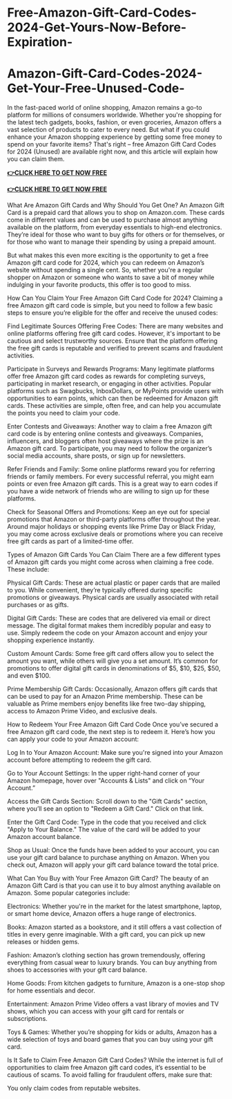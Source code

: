# Free-Amazon-Gift-Card-Codes-2024-Get-Yours-Now-Before-Expiration-
# Amazon-Gift-Card-Codes-2024-Get-Your-Free-Unused-Code-
In the fast-paced world of online shopping, Amazon remains a go-to platform for millions of consumers worldwide. Whether you're shopping for the latest tech gadgets, books, fashion, or even groceries, Amazon offers a vast selection of products to cater to every need. But what if you could enhance your Amazon shopping experience by getting some free money to spend on your favorite items? That's right – free Amazon Gift Card Codes for 2024 (Unused) are available right now, and this article will explain how you can claim them.

**[👉CLICK HERE TO GET NOW FREE](https://preofferzon.com/all%20offer%20gift%20card)**


**[👉CLICK HERE TO GET NOW FREE](https://preofferzon.com/all%20offer%20gift%20card)**

What Are Amazon Gift Cards and Why Should You Get One?
An Amazon Gift Card is a prepaid card that allows you to shop on Amazon.com. These cards come in different values and can be used to purchase almost anything available on the platform, from everyday essentials to high-end electronics. They’re ideal for those who want to buy gifts for others or for themselves, or for those who want to manage their spending by using a prepaid amount.

But what makes this even more exciting is the opportunity to get a free Amazon gift card code for 2024, which you can redeem on Amazon’s website without spending a single cent. So, whether you're a regular shopper on Amazon or someone who wants to save a bit of money while indulging in your favorite products, this offer is too good to miss.

How Can You Claim Your Free Amazon Gift Card Code for 2024?
Claiming a free Amazon gift card code is simple, but you need to follow a few basic steps to ensure you’re eligible for the offer and receive the unused codes:

Find Legitimate Sources Offering Free Codes: There are many websites and online platforms offering free gift card codes. However, it's important to be cautious and select trustworthy sources. Ensure that the platform offering the free gift cards is reputable and verified to prevent scams and fraudulent activities.

Participate in Surveys and Rewards Programs: Many legitimate platforms offer free Amazon gift card codes as rewards for completing surveys, participating in market research, or engaging in other activities. Popular platforms such as Swagbucks, InboxDollars, or MyPoints provide users with opportunities to earn points, which can then be redeemed for Amazon gift cards. These activities are simple, often free, and can help you accumulate the points you need to claim your code.

Enter Contests and Giveaways: Another way to claim a free Amazon gift card code is by entering online contests and giveaways. Companies, influencers, and bloggers often host giveaways where the prize is an Amazon gift card. To participate, you may need to follow the organizer’s social media accounts, share posts, or sign up for newsletters.

Refer Friends and Family: Some online platforms reward you for referring friends or family members. For every successful referral, you might earn points or even free Amazon gift cards. This is a great way to earn codes if you have a wide network of friends who are willing to sign up for these platforms.

Check for Seasonal Offers and Promotions: Keep an eye out for special promotions that Amazon or third-party platforms offer throughout the year. Around major holidays or shopping events like Prime Day or Black Friday, you may come across exclusive deals or promotions where you can receive free gift cards as part of a limited-time offer.

Types of Amazon Gift Cards You Can Claim
There are a few different types of Amazon gift cards you might come across when claiming a free code. These include:

Physical Gift Cards: These are actual plastic or paper cards that are mailed to you. While convenient, they’re typically offered during specific promotions or giveaways. Physical cards are usually associated with retail purchases or as gifts.

Digital Gift Cards: These are codes that are delivered via email or direct message. The digital format makes them incredibly popular and easy to use. Simply redeem the code on your Amazon account and enjoy your shopping experience instantly.

Custom Amount Cards: Some free gift card offers allow you to select the amount you want, while others will give you a set amount. It’s common for promotions to offer digital gift cards in denominations of $5, $10, $25, $50, and even $100.

Prime Membership Gift Cards: Occasionally, Amazon offers gift cards that can be used to pay for an Amazon Prime membership. These can be valuable as Prime members enjoy benefits like free two-day shipping, access to Amazon Prime Video, and exclusive deals.

How to Redeem Your Free Amazon Gift Card Code
Once you’ve secured a free Amazon gift card code, the next step is to redeem it. Here’s how you can apply your code to your Amazon account:

Log In to Your Amazon Account: Make sure you're signed into your Amazon account before attempting to redeem the gift card.

Go to Your Account Settings: In the upper right-hand corner of your Amazon homepage, hover over "Accounts & Lists" and click on “Your Account.”

Access the Gift Cards Section: Scroll down to the "Gift Cards" section, where you’ll see an option to "Redeem a Gift Card." Click on that link.

Enter the Gift Card Code: Type in the code that you received and click "Apply to Your Balance." The value of the card will be added to your Amazon account balance.

Shop as Usual: Once the funds have been added to your account, you can use your gift card balance to purchase anything on Amazon. When you check out, Amazon will apply your gift card balance toward the total price.

What Can You Buy with Your Free Amazon Gift Card?
The beauty of an Amazon Gift Card is that you can use it to buy almost anything available on Amazon. Some popular categories include:

Electronics: Whether you're in the market for the latest smartphone, laptop, or smart home device, Amazon offers a huge range of electronics.

Books: Amazon started as a bookstore, and it still offers a vast collection of titles in every genre imaginable. With a gift card, you can pick up new releases or hidden gems.

Fashion: Amazon’s clothing section has grown tremendously, offering everything from casual wear to luxury brands. You can buy anything from shoes to accessories with your gift card balance.

Home Goods: From kitchen gadgets to furniture, Amazon is a one-stop shop for home essentials and decor.

Entertainment: Amazon Prime Video offers a vast library of movies and TV shows, which you can access with your gift card for rentals or subscriptions.

Toys & Games: Whether you’re shopping for kids or adults, Amazon has a wide selection of toys and board games that you can buy using your gift card.

Is It Safe to Claim Free Amazon Gift Card Codes?
While the internet is full of opportunities to claim free Amazon gift card codes, it’s essential to be cautious of scams. To avoid falling for fraudulent offers, make sure that:

You only claim codes from reputable websites.

